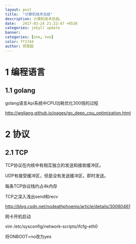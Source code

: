 ```yaml
---
layout: post
title:  "计算机技术总结"
description: 计算机技术总结。
date:   2017-03-24 21:22:47 +0530
categories: jekyll update
banner: 
categories: [one, two]
color: ff1744
author: 郑首超
---
```




# 1 编程语言
## 1.1 golang
golang语言Api系统中CPU功耗优化300倍的过程

http://wgliang.github.io/pages/go_deep_cpu_optimization.html

# 2 协议

## 2.1 TCP

TCP协议在内核中有相互独立的发送和接收缓冲区。

UDP有接受缓冲区，但是没有发送缓冲区，即时发送。

每条TCP协议栈约占4k内存


TCP之深入浅出send和recv

http://blog.csdn.net/nodeathphoenix/article/details/30060461


网卡开机启动

vim /etc/sysconfig/network-scripts/ifcfg-eth0

将ONBOOT=no改为yes

